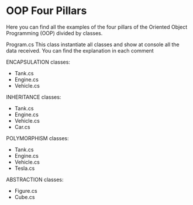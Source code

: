 # OOP Four Pillars
Here you can find all the examples of the four pillars of the Oriented Object Programming (OOP) divided by classes.

Program.cs
This class instantiate all classes and show at console all the data received. You can find the explanation in each comment

ENCAPSULATION classes:
<ul>
  <li>Tank.cs</li>
  <li>Engine.cs</li>
  <li>Vehicle.cs</li>
</ul>

INHERITANCE classes:
<ul>
  <li>Tank.cs</li>
  <li>Engine.cs</li>
  <li>Vehicle.cs</li>
  <li>Car.cs</li>
</ul>

POLYMORPHISM classes:
<ul>
  <li>Tank.cs</li>
  <li>Engine.cs</li>
  <li>Vehicle.cs</li>
  <li>Tesla.cs</li>
</ul>

ABSTRACTION classes:
<ul>
  <li>Figure.cs</li>
  <li>Cube.cs</li>
</ul>
